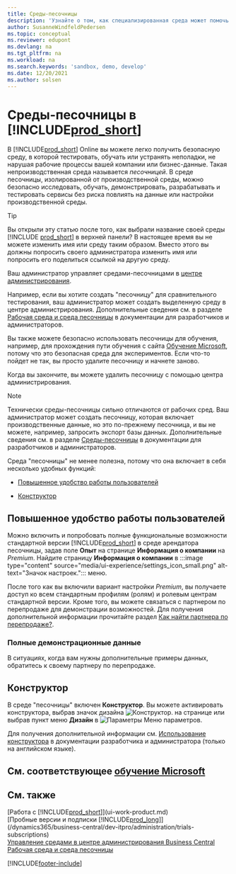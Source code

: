 ```yaml
---
title: Среды-песочницы
description: 'Узнайте о том, как специализированная среда может помочь вам безопасно исследовать, изучать, демонстрировать, разрабатывать, устранять неполадки и тестировать Business Central.'
author: SusanneWindfeldPedersen
ms.topic: conceptual
ms.reviewer: edupont
ms.devlang: na
ms.tgt_pltfrm: na
ms.workload: na
ms.search.keywords: 'sandbox, demo, develop'
ms.date: 12/20/2021
ms.author: solsen
---
```

# <a name="sandbox-environments-in-" />Среды-песочницы в [!INCLUDE[prod_short](includes/prod_short.md)]

В [!INCLUDE[prod_short](includes/prod_short.md)] Online вы можете легко получить безопасную среду, в которой тестировать, обучать или устранять неполадки, не нарушая рабочие процессы вашей компании или бизнес-данные. Такая непроизводственная среда называется *песочницей*. В среде песочницы, изолированной от производственной среды, можно безопасно исследовать, обучать, демонстрировать, разрабатывать и тестировать сервисы без риска повлиять на данные или настройки производственной среды.  

> [!TIP]
> Вы открыли эту статью после того, как выбрали название своей среды [!INCLUDE [prod_short](includes/prod_short.md)] в верхней панели? В настоящее время вы не можете изменить имя или среду таким образом. Вместо этого вы должны попросить своего администратора изменить имя или попросить его поделиться ссылкой на другую среду.

Ваш администратор управляет средами-песочницами в [центре администрирования](/dynamics365/business-central/dev-itpro/administration/tenant-admin-center-environments?toc=/dynamics365/business-central/toc.json).  

Например, если вы хотите создать "песочницу" для сравнительного тестирования, ваш администратор может создать выделенную среду в центре администрирования. Дополнительные сведения см. в разделе [Рабочая среда и среда песочницы](/dynamics365/business-central/dev-itpro/administration/environment-types) в документации для разработчиков и администраторов.  

Вы также можете безопасно использовать песочницы для обучения, например, для прохождения пути обучения с сайта [Обучение Microsoft](/training/dynamics365/business-central?WT.mc_id=dyn365bc_landingpage-docs), потому что это безопасная среда для экспериментов. Если что-то пойдет не так, вы просто удалите песочницу и начнете заново.  

Когда вы закончите, вы можете удалить песочницу с помощью центра администрирования.  

> [!NOTE]
> Технически среды-песочницы сильно отличаются от рабочих сред. Ваш администратор может создать песочницу, которая включает производственные данные, но это по-прежнему песочница, и вы не можете, например, запросить экспорт базы данных. Дополнительные сведения см. в разделе [Среды-песочницы](/dynamics365/business-central/dev-itpro/administration/environment-types#sandbox-environments) в документации для разработчиков и администраторов.

Среда "песочницы" не менее полезна, потому что она включает в себя несколько удобных функций:

* [Повышенное удобство работы пользователей](#advanced-user-experience)  
<!--* [Complete sample data](#complete-sample-data)  -->
* [Конструктор](#designer)  

## <a name="advanced-user-experience" />Повышенное удобство работы пользователей

Можно включить и попробовать полные функциональные возможности стандартной версии [!INCLUDE[prod_short](includes/prod_short.md)] в среде арендатора песочницы, задав поле **Опыт** на странице **Информация о компании** на *Premium*. Найдите страницу **Информация о компании** в :::image type="content" source="media/ui-experience/settings_icon_small.png" alt-text="Значок настроек."::: меню.  

После того как вы включили вариант настройки *Premium*, вы получаете доступ ко всем стандартным профилям (ролям) и ролевым центрам стандартной версии. Кроме того, вы можете связаться с партнером по перепродаже для демонстрации возможностей. Для получения дополнительной информации прочитайте раздел [Как найти партнера по перепродаже?](across-faq.yml#how-do-i-find-a-reselling-partner).  

### <a name="complete-sample-data" />Полные демонстрационные данные

В ситуациях, когда вам нужны дополнительные примеры данных, обратитесь к своему партнеру по перепродаже.
<!-- In the sandbox environment, you can also create a new company with the **Advanced Evaluation - Complete Sample Data** option so that you can take training or step through walkthroughs that require additional sample data, such as [Walkthrough: Receiving and Putting Away in Basic Warehouse Configurations](walkthrough-receiving-and-putting-away-in-basic-warehousing.md).   -->

<!--#### To create a company with complete sample data in a sandbox

1. Choose the ![Lightbulb that opens the Tell Me feature.](media/ui-search/search_small.png "Tell me what you want to do") icon, enter **Companies**, and then choose the related link.  
2. Choose the **New** action, and then choose **Create New Company**.  
3. In the **Assisted Setup for Creating a Company** page, choose **Next**.  
4. Specify a name for the new company, and then, in the **Select the data and setup to get started** field, choose **Advanced Evaluation - Complete Sample Data**.  
5. Complete the rest of the assisted setup guide.  

When the assisted setup guide completes, you can start exploring the new company with the complete sample data. For more information, see [Creating New Companies in [!INCLUDE[prod_short](includes/prod_short.md)]](about-new-company.md).  -->

## <a name="designer" />Конструктор

В среде "песочницы" включен **Конструктор**. Вы можете активировать конструктора, выбрав значок дизайна ![Конструктор.](./media/across-sandbox/sandbox-inclient-design-icon.png) на странице или выбрав пункт меню **Дизайн** в ![Параметры](media/ui-experience/settings_icon_small.png) Меню параметров.  

Для получения дополнительной информации см. [Использование конструктора](/dynamics365/business-central/dev-itpro/developer/devenv-inclient-designer) в документации разработчика и администратора (только на английском языке).  

<!-- ![In-client Designer.](./media/across-sandbox/sandbox-inclient-designer.png) -->

## <a name="see-related-microsoft-training" />См. соответствующее [обучение Microsoft](/training/modules/admin-online-dynamics-365-business-central/)

## <a name="see-also" />См. также

[Работа с [!INCLUDE[prod_short](includes/prod_short.md)]](ui-work-product.md)  
[Пробные версии и подписки [!INCLUDE[prod_long](includes/prod_long.md)]](/dynamics365/business-central/dev-itpro/administration/trials-subscriptions)  
[Управление средами в центре администрирования Business Central](/dynamics365/business-central/dev-itpro/administration/tenant-admin-center-environments)  
[Рабочая среда и среда песочницы](/dynamics365/business-central/dev-itpro/administration/environment-types)  


[!INCLUDE[footer-include](includes/footer-banner.md)]
